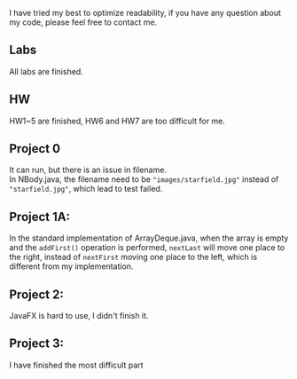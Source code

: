 I have tried my best to optimize readability, if you have any 
question about my code, please feel free to contact me.  

## Labs
All labs are finished.

## HW
HW1~5 are finished, HW6 and HW7 are too difficult for me.

## Project 0
It can run, but there is an issue in filename.   
In NBody.java, the filename need to be `"images/starfield.jpg"` instead of `"starfield.jpg"`, which lead to test failed.  

## Project 1A: 
In the standard implementation of ArrayDeque.java,
when the array is empty and the `addFirst()` operation is performed,
`nextLast` will move one place to the right,
instead of `nextFirst` moving one place to the left,
which is different from my implementation.

## Project 2:
JavaFX is hard to use, I didn't finish it.

## Project 3:
I have finished the most difficult part